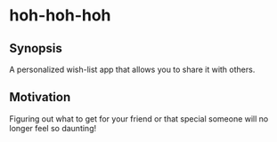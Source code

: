 # hoh-hoh-hoh

## Synopsis

A personalized wish-list app that allows you to share it with others.

## Motivation

Figuring out what to get for your friend or that special someone will no longer feel so daunting!
